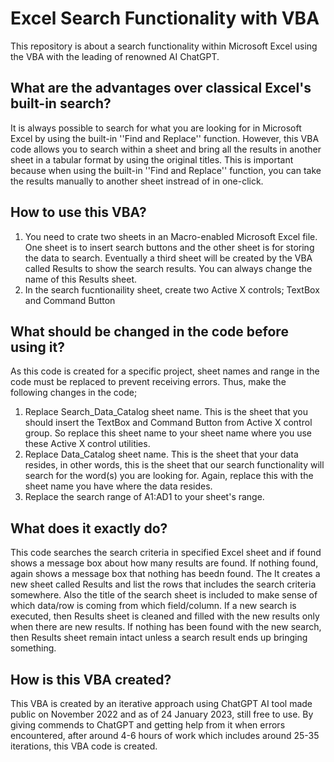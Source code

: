 # Excel Search Functionality with VBA

This repository is about a search functionality within Microsoft Excel using the VBA with the leading of renowned AI ChatGPT.

## What are the advantages over classical Excel's built-in search?

It is always possible to search for what you are looking for in Microsoft Excel by using the built-in ''Find and Replace'' function. However, this VBA code allows you to search within a sheet and bring all the results in another sheet in a tabular format by using the original titles. This is important because when using the built-in ''Find and Replace'' function, you can take the results manually to another sheet instread of in one-click.

## How to use this VBA?

1) You need to crate two sheets in an Macro-enabled Microsoft Excel file. One sheet is to insert search buttons and the other sheet is for storing the data to search. Eventually a third sheet will be created by the VBA called Results to show the search results. You can always change the name of this Results sheet.
2) In the search fucntionaility sheet, create two Active X controls; TextBox and Command Button

## What should be changed in the code before using it?

As this code is created for a specific project, sheet names and range in the code must be replaced to prevent receiving errors. Thus, make the following changes in the code;
1) Replace Search_Data_Catalog sheet name. This is the sheet that you should insert the TextBox and Command Button from Active X control group. So replace this sheet name to your sheet name where you use these Active X control utilities.
2) Replace Data_Catalog sheet name. This is the sheet that your data resides, in other words, this is the sheet that our search functionality will search for the word(s) you are looking for. Again, replace this with the sheet name you have where the data resides.
3) Replace the search range of A1:AD1 to your sheet's range.

## What does it exactly do?

This code searches the search criteria in specified Excel sheet and if found shows a message box about how many results are found. If nothing found, again shows a message box that nothing has beedn found. The It creates a new sheet called Results and list the rows that includes the search criteria somewhere. Also the title of the search sheet is included to make sense of which data/row is coming from which field/column. If a new search is executed, then Results sheet is cleaned and filled with the new results only when there are new results. If nothing has been found with the new search, then Results sheet remain intact unless a search result ends up bringing something.

## How is this VBA created?

This VBA is created by an iterative approach using ChatGPT AI tool made public on November 2022 and as of 24 January 2023, still free to use. By giving commends to ChatGPT and getting help from it when errors encountered, after around 4-6 hours of work which includes around 25-35 iterations, this VBA code is created.
